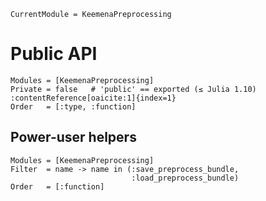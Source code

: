 

```@meta
CurrentModule = KeemenaPreprocessing
```

# Public API

```@autodocs
Modules = [KeemenaPreprocessing]
Private = false   # 'public' == exported (≤ Julia 1.10) :contentReference[oaicite:1]{index=1}
Order   = [:type, :function]
```

## Power-user helpers

```@autodocs
Modules = [KeemenaPreprocessing]
Filter  = name -> name in (:save_preprocess_bundle,
                           :load_preprocess_bundle)
Order   = [:function]
```
